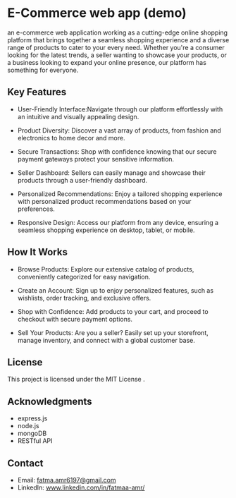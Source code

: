 
# E-Commerce web app (demo)
an e-commerce web application working as a cutting-edge online shopping platform that brings together a seamless shopping experience and a diverse range of products to cater to your every need. Whether you're a consumer looking for the latest trends, a seller wanting to showcase your products, or a business looking to expand your online presence, our platform has something for everyone.

## Key Features
- User-Friendly Interface:Navigate through our platform effortlessly with an intuitive and visually appealing design.

- Product Diversity: Discover a vast array of products, from fashion and electronics to home decor and more.

- Secure Transactions: Shop with confidence knowing that our secure payment gateways protect your sensitive information.

- Seller Dashboard: Sellers can easily manage and showcase their products through a user-friendly dashboard.

- Personalized Recommendations: Enjoy a tailored shopping experience with personalized product recommendations based on your preferences.

- Responsive Design: Access our platform from any device, ensuring a seamless shopping experience on desktop, tablet, or mobile.

## How It Works
- Browse Products: Explore our extensive catalog of products, conveniently categorized for easy navigation.

- Create an Account: Sign up to enjoy personalized features, such as wishlists, order tracking, and exclusive offers.

- Shop with Confidence: Add products to your cart, and proceed to checkout with secure payment options.

- Sell Your Products: Are you a seller? Easily set up your storefront, manage inventory, and connect with a global customer base.

## License
This project is licensed under the MIT License .

## Acknowledgments
- express.js 
- node.js 
- mongoDB
- RESTful API

## Contact
- Email: fatma.amr6197@gmail.com
- LinkedIn: www.linkedin.com/in/fatmaa-amr/



